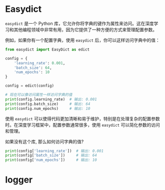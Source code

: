 # Easydict

`easydict` 是一个 Python 库，它允许你将字典的键作为属性来访问。这在深度学习和其他编程领域中非常有用，因为它提供了一种方便的方式来管理配置参数。

例如，如果你有一个配置字典，使用 `easydict` 后，你可以这样访问字典中的值：

````python
from easydict import EasyDict as edict

config = {
    'learning_rate': 0.001,
    'batch_size': 64,
    'num_epochs': 10
}

config = edict(config)

# 现在可以像访问属性一样访问字典的值
print(config.learning_rate)  # 输出: 0.001
print(config.batch_size)     # 输出: 64
print(config.num_epochs)     # 输出: 10
````

使用 `easydict` 可以使得代码更加清晰和易于维护，特别是在处理复杂的配置参数时。在深度学习框架中，配置参数通常很多，使用 `easydict` 可以简化参数的访问和管理。

如果没有这个库, 那么如何访问字典的值? 

````python
print(config['learning_rate'])  # 输出: 0.001
print(config['batch_size'])     # 输出: 64
print(config['num_epochs'])     # 输出: 10
````

# logger

